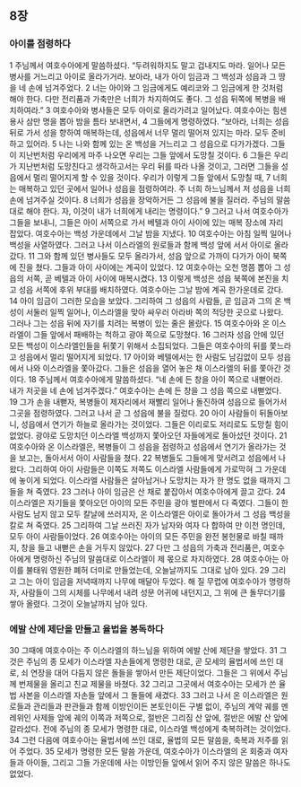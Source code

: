 ## 8장
### 아이를 점령하다
1 주님께서 여호수아에게 말씀하셨다. “두려워하지도 말고 겁내지도 마라. 일어나 모든 병사를 거느리고 아이로 올라가거라. 보아라, 내가 아이 임금과 그 백성과 성읍과 그 땅을 네 손에 넘겨주었다.
2 너는 아이와 그 임금에게도 예리코와 그 임금에게 한 것처럼 해야 한다. 다만 전리품과 가축만은 너희가 차지하여도 좋다. 그 성읍 뒤쪽에 복병을 배치하여라.”
3 여호수아와 병사들은 모두 아이로 올라가려고 일어났다. 여호수아는 힘센 용사 삼만 명을 뽑아 밤을 틈타 보내면서,
4 그들에게 명령하였다. “보아라, 너희는 성읍 뒤로 가서 성을 향하여 매복하는데, 성읍에서 너무 멀리 떨어져 있지는 마라. 모두 준비하고 있어라.
5 나는 나와 함께 있는 온 백성을 거느리고 그 성읍으로 다가가겠다. 그들이 지난번처럼 우리에게 마주 나오면 우리는 그들 앞에서 도망칠 것이다.
6 그들은 우리가 지난번처럼 도망친다고 생각하고서는 우리 뒤를 따라 나올 것이고, 그러면 그들을 성읍에서 멀리 떨어지게 할 수 있을 것이다. 우리가 이렇게 그들 앞에서 도망칠 때,
7 너희는 매복하고 있던 곳에서 일어나 성읍을 점령하여라. 주 너희 하느님께서 저 성읍을 너희 손에 넘겨주실 것이다.
8 너희가 성읍을 장악하거든 그 성읍에 불을 질러라. 주님의 말씀대로 해야 한다. 자, 이것이 내가 너희에게 내리는 명령이다.”
9 그러고 나서 여호수아가 그들을 보내니, 그들은 아이 서쪽으로 가서 베텔과 아이 사이에 있는 매복 장소에 자리 잡았다. 여호수아는 백성 가운데에서 그날 밤을 지냈다.
10 여호수아는 아침 일찍 일어나 백성을 사열하였다. 그러고 나서 이스라엘의 원로들과 함께 백성 앞에 서서 아이로 올라갔다.
11 그와 함께 있던 병사들도 모두 올라가서, 성읍 앞으로 가까이 다가가 아이 북쪽에 진을 쳤다. 그들과 아이 사이에는 계곡이 있었다.
12 여호수아는 오천 명쯤 뽑아 그 성읍의 서쪽, 곧 베텔과 아이 사이에 매복시켰다.
13 이렇게 백성은 성읍 북쪽에 본진을 치고 성읍 서쪽에 후위 부대를 배치하였다. 여호수아는 그날 밤에 계곡 한가운데로 갔다.
14 아이 임금이 그러한 모습을 보았다. 그리하여 그 성읍의 사람들, 곧 임금과 그의 온 백성이 서둘러 일찍 일어나, 이스라엘을 맞아 싸우러 아라바 쪽의 적당한 곳으로 나왔다. 그러나 그는 성읍 뒤에 자기를 치려는 복병이 있는 줄은 몰랐다.
15 여호수아와 온 이스라엘이 그들 앞에서 패배하는 척하고 광야 쪽으로 도망쳤다.
16 그러자 성읍 안에 있던 모든 백성이 이스라엘인들을 뒤쫓기 위해서 소집되었다. 그들은 여호수아의 뒤를 쫓느라고 성읍에서 멀리 떨어지게 되었다.
17 아이와 베텔에서는 한 사람도 남김없이 모두 성읍에서 나와 이스라엘을 쫓아갔다. 그들은 성읍을 열어 놓은 채 이스라엘의 뒤를 쫓아간 것이다.
18 주님께서 여호수아에게 말씀하셨다. “네 손에 든 창을 아이 쪽으로 내뻗어라. 내가 저곳을 네 손에 넘겨주겠다.” 여호수아는 손에 든 창을 그 성읍 쪽으로 내뻗었다.
19 그가 손을 내뻗자, 복병들이 제자리에서 재빨리 일어나 돌진하여 성읍으로 들어가서 그곳을 점령하였다. 그러고 나서 곧 그 성읍에 불을 질렀다.
20 아이 사람들이 뒤돌아보니, 성읍에서 연기가 하늘로 올라가는 것이었다. 그들은 이리로도 저리로도 도망칠 힘이 없었다. 광야로 도망치던 이스라엘 백성까지 쫓아오던 자들에게로 돌아섰던 것이다.
21 여호수아와 온 이스라엘은, 복병들이 그 성읍을 점령하고 성읍에서 연기가 올라가는 것을 보고는, 돌아서서 아이 사람들을 쳤다.
22 복병들도 그들에게 맞서려고 성읍에서 나왔다. 그리하여 아이 사람들은 이쪽도 저쪽도 이스라엘 사람들에게 가로막혀 그 가운데에 놓이게 되었다. 이스라엘 사람들은 살아남거나 도망치는 자가 한 명도 없을 때까지 그들을 쳐 죽였다.
23 그러나 아이 임금은 산 채로 붙잡아서 여호수아에게 끌고 갔다.
24 이스라엘은 자기들을 쫓아오던 아이의 모든 주민을 광야 벌판에서 다 죽였다. 그들이 한 사람도 남지 않고 모두 칼날에 쓰러지자, 온 이스라엘은 아이로 돌아가서 그 성읍 백성을 칼로 쳐 죽였다.
25 그리하여 그날 쓰러진 자가 남자와 여자 다 합하여 만 이천 명인데, 모두 아이 사람들이었다.
26 여호수아는 아이의 모든 주민을 완전 봉헌물로 바칠 때까지, 창을 들고 내뻗은 손을 거두지 않았다.
27 다만 그 성읍의 가축과 전리품은, 여호수아에게 명령하신 주님의 말씀대로 이스라엘이 제 몫으로 차지하였다.
28 여호수아는 아이를 불태워 영원한 폐허 더미로 만들었는데, 오늘날까지도 그대로 남아 있다.
29 그리고 그는 아이 임금을 저녁때까지 나무에 매달아 두었다. 해 질 무렵에 여호수아가 명령하자, 사람들이 그의 시체를 나무에서 내려 성문 어귀에 내던지고, 그 위에 큰 돌무더기를 쌓아 올렸다. 그것이 오늘날까지 남아 있다.
### 에발 산에 제단을 만들고 율법을 봉독하다
30 그때에 여호수아는 주 이스라엘의 하느님을 위하여 에발 산에 제단을 쌓았다.
31 그것은 주님의 종 모세가 이스라엘 자손들에게 명령한 대로, 곧 모세의 율법서에 쓰인 대로, 쇠 연장을 대어 다듬지 않은 돌들을 쌓아서 만든 제단이었다. 그들은 그 위에서 주님께 번제물을 올리고 친교 제물을 바쳤다.
32 그리고 그곳에서 여호수아는 모세가 쓴 율법 사본을 이스라엘 자손들 앞에서 그 돌들에 새겼다.
33 그러고 나서 온 이스라엘은 원로들과 관리들과 판관들과 함께 이방인이든 본토인이든 구별 없이, 주님의 계약 궤를 멘 레위인 사제들 앞에 궤의 이쪽과 저쪽으로, 절반은 그리짐 산 앞에, 절반은 에발 산 앞에 갈라섰다. 전에 주님의 종 모세가 명령한 대로, 이스라엘 백성에게 축복하려는 것이었다.
34 그런 다음에 여호수아는 율법서에 쓰인 대로, 율법의 모든 말씀을, 축복과 저주를 읽어 주었다.
35 모세가 명령한 모든 말씀 가운데, 여호수아가 이스라엘의 온 회중과 여자들과 아이들, 그리고 그들 가운데에 사는 이방인들 앞에서 읽어 주지 않은 말씀은 하나도 없었다.
